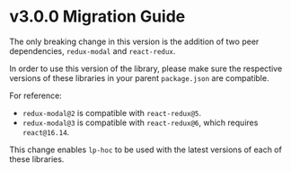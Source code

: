 # v3.0.0 Migration Guide

The only breaking change in this version is the addition of two peer dependencies, `redux-modal` and `react-redux`.

In order to use this version of the library, please make sure the respective versions of these libraries in your parent `package.json` are compatible.

For reference:

- `redux-modal@2` is compatible with `react-redux@5`.
- `redux-modal@3` is compatible with `react-redux@6`, which requires `react@16.14`.

This change enables `lp-hoc` to be used with the latest versions of each of these libraries.
